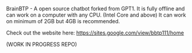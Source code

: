 BrainBTP - A open source chatbot forked from GPT1. It is fully offline and can work on a computer with any CPU. (Intel Core and above) It can work on minimum of 2GB but 4GB is recommended.

Check out the website here: https://sites.google.com/view/bbtp111/home 

(WORK IN PROGRESS REPO)
